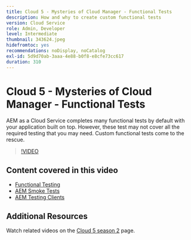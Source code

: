 ```yaml
---
title: Cloud 5 - Mysteries of Cloud Manager - Functional Tests
description: How and why to create custom functional tests
version: Cloud Service
role: Admin, Developer
level: Intermediate
thumbnail: 343624.jpeg
hidefromtoc: yes
recommendations: noDisplay, noCatalog
exl-id: 5d9d70ab-3aaa-4e88-b0f8-e8cfe73cc617
duration: 310
---
```

# Cloud 5 - Mysteries of Cloud Manager - Functional Tests

AEM as a Cloud Service completes many functional tests by default with your application built on top. However, these test may not cover all the required testing that you may need. Custom functional tests come to the rescue.

>[!VIDEO](https://video.tv.adobe.com/v/343624?quality=12&learn=on)

## Content covered in this video

+ [Functional Testing](https://experienceleague.adobe.com/docs/experience-manager-cloud-service/content/implementing/using-cloud-manager/test-results/functional-testing.html)
+ [AEM Smoke Tests](https://github.com/adobe/aem-test-samples/)
+ [AEM Testing Clients](https://github.com/adobe/aem-testing-clients/)

## Additional Resources

Watch related videos on the [Cloud 5 season 2](../cloud5-season-2.md) page.
